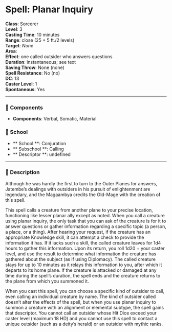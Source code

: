 
# Spell: Planar Inquiry
**Class**: Sorcerer  
**Level**: 3  
**Casting Time**: 10 minutes  
**Range**: close (25 + 5 ft./2 levels)  
**Target**: _None_  
**Area**:   
**Effect**: one called outsider who answers questions  
**Duration**: instantaneous; see text  
**Saving Throw**: None (none)  
**Spell Resistance**: No (no)  
**DC**: 13  
**Caster Level**: 1  
**Spontaneous**: Yes

---

### 🔮 Components
- **Components**: Verbal, Somatic, Material

### 🏫 School
- ** School **: Conjuration
- ** Subschool **: Calling
- ** Descriptor **: undefined
---

### 📜 Description
Although he was hardly the first to turn to the Outer Planes for answers, Jatembe’s dealings with outsiders in his pursuit of enlightenment are legendary, and the Magaambya credits the Old-Mage with the creation of this spell.

This spell calls a creature from another plane to your precise location, functioning like lesser planar ally except as noted. When you call a creature using planar inquiry, the only task that you can ask of the creature is for it to answer questions or gather information regarding a specific topic (a person, a place, or a thing). After hearing your request, if the creature has an appropriate Knowledge skill, it can attempt a check to provide the information it has. If it lacks such a skill, the called creature leaves for 1d4 hours to gather this information. Upon its return, you roll 1d20 + your caster level, and use the result to determine what information the creature has gathered about the subject (as if using Diplomacy). The called creature stays for up to 10 minutes as it relays this information to you, after which it departs to its home plane. If the creature is attacked or damaged at any time during the spell’s duration, the spell ends and the creature returns to the plane from which you summoned it.

When you cast this spell, you can choose a specific kind of outsider to call, even calling an individual creature by name. The kind of outsider called doesn’t alter the effects of the spell, but when you use planar inquiry to summon a creature with an alignment or elemental subtype, the spell gains that descriptor. You cannot call an outsider whose Hit Dice exceed your caster level (maximum 18 HD) and you cannot use this spell to contact a unique outsider (such as a deity’s herald) or an outsider with mythic ranks.

